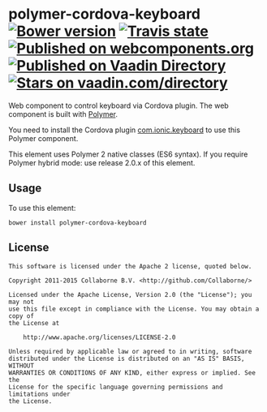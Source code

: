 polymer-cordova-keyboard [![Bower version](https://badge.fury.io/bo/polymer-cordova-keyboard.svg)](http://badge.fury.io/bo/polymer-cordova-keyboard) [![Travis state](https://travis-ci.org/Collaborne/polymer-cordova-keyboard.svg?branch=master)](https://travis-ci.org/Collaborne/polymer-cordova-keyboard) [![Published on webcomponents.org](https://img.shields.io/badge/webcomponents.org-published-blue.svg)](https://www.webcomponents.org/element/Collaborne/polymer-cordova-keyboard)  
[![Published on Vaadin  Directory](https://img.shields.io/badge/Vaadin%20Directory-published-00b4f0.svg)](https://vaadin.com/directory/component/Collabornepolymer-cordova-keyboard)
[![Stars on vaadin.com/directory](https://img.shields.io/vaadin-directory/star/Collabornepolymer-cordova-keyboard.svg)](https://vaadin.com/directory/component/Collabornepolymer-cordova-keyboard)
=========

Web component to control keyboard via Cordova plugin. The web component is built with [Polymer](https://www.polymer-project.org).

You need to install the Cordova plugin [com.ionic.keyboard](https://github.com/driftyco/ionic-plugin-keyboard) to use this Polymer component.

This element uses Polymer 2 native classes (ES6 syntax). If you require Polymer hybrid mode: use release 2.0.x of this element.

## Usage

To use this element:

`bower install polymer-cordova-keyboard`


## License

    This software is licensed under the Apache 2 license, quoted below.

    Copyright 2011-2015 Collaborne B.V. <http://github.com/Collaborne/>

    Licensed under the Apache License, Version 2.0 (the "License"); you may not
    use this file except in compliance with the License. You may obtain a copy of
    the License at

        http://www.apache.org/licenses/LICENSE-2.0

    Unless required by applicable law or agreed to in writing, software
    distributed under the License is distributed on an "AS IS" BASIS, WITHOUT
    WARRANTIES OR CONDITIONS OF ANY KIND, either express or implied. See the
    License for the specific language governing permissions and limitations under
    the License.
    
